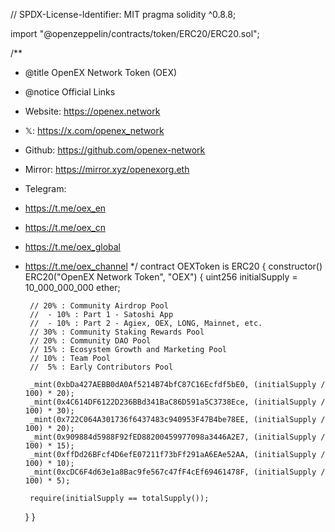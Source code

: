 // SPDX-License-Identifier: MIT
pragma solidity ^0.8.8;

import "@openzeppelin/contracts/token/ERC20/ERC20.sol";

/**
 * @title OpenEX Network Token (OEX)
 * @notice Official Links
 * Website: https://openex.network
 * 𝕏: https://x.com/openex_network
 * Github: https://github.com/openex-network
 * Mirror: https://mirror.xyz/openexorg.eth
 * Telegram:
 * https://t.me/oex_en
 * https://t.me/oex_cn
 * https://t.me/oex_global
 * https://t.me/oex_channel
 */
contract OEXToken is ERC20 {
    constructor() ERC20("OpenEX Network Token", "OEX") {
        uint256 initialSupply = 10_000_000_000 ether;

        // 20% : Community Airdrop Pool
        //  - 10% : Part 1 - Satoshi App
        //  - 10% : Part 2 - Agiex, OEX, LONG, Mainnet, etc.
        // 30% : Community Staking Rewards Pool
        // 20% : Community DAO Pool
        // 15% : Ecosystem Growth and Marketing Pool
        // 10% : Team Pool
        //  5% : Early Contributors Pool

        _mint(0xbDa427AEBB0dA0Af5214B74bfC87C16Ecfdf5bE0, (initialSupply / 100) * 20);
        _mint(0x4C614DF6122D236BBd341BaC86D591a5C3738Ece, (initialSupply / 100) * 30);
        _mint(0x722C064A301736f6437483c940953F47B4be78EE, (initialSupply / 100) * 20);
        _mint(0x909884d5988F92fED88200459977098a3446A2E7, (initialSupply / 100) * 15);
        _mint(0xffDd26BFcf4D6efE07211f73bFf291aA6EAe52AA, (initialSupply / 100) * 10);
        _mint(0xcDC6F4d63e1a8Bac9fe567c47fF4cEf69461478F, (initialSupply / 100) * 5);

        require(initialSupply == totalSupply());
    }
}